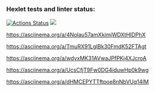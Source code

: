 ### Hexlet tests and linter status:
[![Actions Status](https://github.com/vvikv/python-project-49/workflows/hexlet-check/badge.svg)](https://github.com/vvikv/python-project-49/actions)
<a href="https://codeclimate.com/github/vvikv/python-project-49/maintainability"><img src="https://api.codeclimate.com/v1/badges/18d8c77916d54bcf736d/maintainability" /></a>

https://asciinema.org/a/4Nolau57amXkimjWDXtHIDPhX

https://asciinema.org/a/TmuRX91LgIBk30FmdK52FTAgt

https://asciinema.org/a/wdyxMK31AVwaJPfPKj4XJcroA

https://asciinema.org/a/UcsCfjT9Fw0DG4iduwHp0k9wg

https://asciinema.org/a/dHMCEPYTTftpoe8nNbVUq14IM